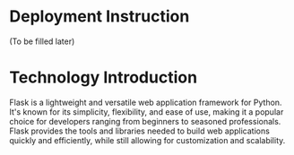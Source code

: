 # Deployment Instruction
(To be filled later)

# Technology Introduction
Flask is a lightweight and versatile web application framework for Python. It's known for its simplicity, flexibility, and ease of use, making it a popular choice for developers ranging from beginners to seasoned professionals. Flask provides the tools and libraries needed to build web applications quickly and efficiently, while still allowing for customization and scalability.